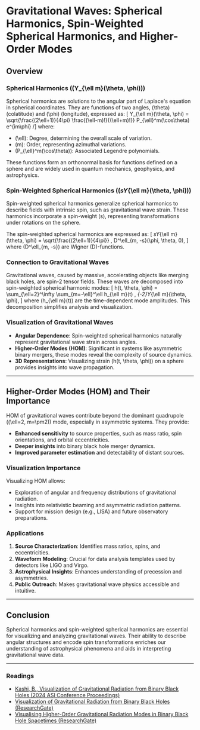 # Gravitational Waves: Spherical Harmonics, Spin-Weighted Spherical Harmonics, and Higher-Order Modes

## Overview

### Spherical Harmonics (\(Y_{\ell m}(\theta, \phi)\))
Spherical harmonics are solutions to the angular part of Laplace's equation in spherical coordinates. They are functions of two angles, \(\theta\) (colatitude) and \(\phi\) (longitude), expressed as:
\[
Y_{\ell m}(\theta, \phi) = \sqrt{\frac{(2\ell+1)}{4\pi} \frac{(\ell-m)!}{(\ell+m)!}} P_{\ell}^m(\cos\theta) e^{im\phi}
/]
where:
- \(\ell\): Degree, determining the overall scale of variation.
- \(m\): Order, representing azimuthal variations.
- \(P_{\ell}^m(\cos\theta)\): Associated Legendre polynomials.

These functions form an orthonormal basis for functions defined on a sphere and are widely used in quantum mechanics, geophysics, and astrophysics.

### Spin-Weighted Spherical Harmonics (\(_sY_{\ell m}(\theta, \phi)\))
Spin-weighted spherical harmonics generalize spherical harmonics to describe fields with intrinsic spin, such as gravitational wave strain. These harmonics incorporate a spin-weight \(s\), representing transformations under rotations on the sphere.

The spin-weighted spherical harmonics are expressed as:
\[
_sY_{\ell m}(\theta, \phi) = \sqrt{\frac{(2\ell+1)}{4\pi}} \, D^\ell_{m, -s}(\phi, \theta, 0),
\]
where \(D^\ell_{m, -s}\) are Wigner \(D\)-functions.

### Connection to Gravitational Waves
Gravitational waves, caused by massive, accelerating objects like merging black holes, are spin-2 tensor fields. These waves are decomposed into spin-weighted spherical harmonic modes:
\[
h(t, \theta, \phi) = \sum_{\ell=2}^\infty \sum_{m=-\ell}^\ell h_{\ell m}(t) \, _{-2}Y_{\ell m}(\theta, \phi),
\]
where \(h_{\ell m}(t)\) are the time-dependent mode amplitudes. This decomposition simplifies analysis and visualization.

### Visualization of Gravitational Waves
- **Angular Dependence**: Spin-weighted spherical harmonics naturally represent gravitational wave strain across angles.
- **Higher-Order Modes (HOM)**: Significant in systems like asymmetric binary mergers, these modes reveal the complexity of source dynamics.
- **3D Representations**: Visualizing strain \(h(t, \theta, \phi)\) on a sphere provides insights into wave propagation.

---

## Higher-Order Modes (HOM) and Their Importance

HOM of gravitational waves contribute beyond the dominant quadrupole (\(\ell=2, m=\pm2\)) mode, especially in asymmetric systems. They provide:
- **Enhanced sensitivity** to source properties, such as mass ratio, spin orientations, and orbital eccentricities.
- **Deeper insights** into binary black hole merger dynamics.
- **Improved parameter estimation** and detectability of distant sources.

### Visualization Importance
Visualizing HOM allows:
- Exploration of angular and frequency distributions of gravitational radiation.
- Insights into relativistic beaming and asymmetric radiation patterns.
- Support for mission design (e.g., LISA) and future observatory preparations.

### Applications
1. **Source Characterization**: Identifies mass ratios, spins, and eccentricities.
2. **Waveform Modeling**: Crucial for data analysis templates used by detectors like LIGO and Virgo.
3. **Astrophysical Insights**: Enhances understanding of precession and asymmetries.
4. **Public Outreach**: Makes gravitational wave physics accessible and intuitive.

---

## Conclusion
Spherical harmonics and spin-weighted spherical harmonics are essential for visualizing and analyzing gravitational waves. Their ability to describe angular structures and encode spin transformations enriches our understanding of astrophysical phenomena and aids in interpreting gravitational wave data.

---

### Readings
- [Kashi, B., Visualization of Gravitational Radiation from Binary Black Holes (2024 ASI Conference Proceedings)](https://ui.adsabs.harvard.edu/abs/2024asi..confP.154K/abstract)
- [Visualization of Gravitational Radiation from Binary Black Holes (ResearchGate)](https://www.researchgate.net/publication/376198772_Visualization_of_Gravitational_Radiation_from_Binary_Black_Holes)
- [Visualising Higher-Order Gravitational Radiation Modes in Binary Black Hole Spacetimes (ResearchGate)](https://www.researchgate.net/publication/378241608_Visualising_Higher_Order_Gravitational_Radiation_Modes_in_Binary_Black_Hole_Spacetimes)



